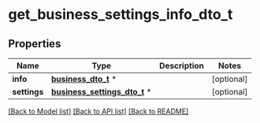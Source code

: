 # get_business_settings_info_dto_t

## Properties
Name | Type | Description | Notes
------------ | ------------- | ------------- | -------------
**info** | [**business_dto_t**](business_dto.md) \* |  | [optional] 
**settings** | [**business_settings_dto_t**](business_settings_dto.md) \* |  | [optional] 

[[Back to Model list]](../README.md#documentation-for-models) [[Back to API list]](../README.md#documentation-for-api-endpoints) [[Back to README]](../README.md)


